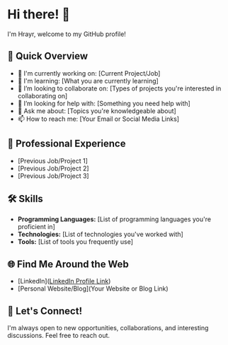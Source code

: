 # Hi there! 👋

I'm Hrayr, welcome to my GitHub profile!

## 🚀 Quick Overview

- 🔭 I'm currently working on: [Current Project/Job]
- 🌱 I'm learning: [What you are currently learning]
- 👯 I’m looking to collaborate on: [Types of projects you're interested in collaborating on]
- 🤔 I’m looking for help with: [Something you need help with]
- 💬 Ask me about: [Topics you're knowledgeable about]
- 📫 How to reach me: [Your Email or Social Media Links]

## 💼 Professional Experience

- [Previous Job/Project 1]
- [Previous Job/Project 2]
- [Previous Job/Project 3]

## 🛠️ Skills

- **Programming Languages:** [List of programming languages you're proficient in]
- **Technologies:** [List of technologies you've worked with]
- **Tools:** [List of tools you frequently use]

## 🌐 Find Me Around the Web

- [LinkedIn]([LinkedIn Profile Link](https://www.linkedin.com/in/hrayr-derbedrossian/))
- [Personal Website/Blog](Your Website or Blog Link)


## 🤝 Let's Connect!

I'm always open to new opportunities, collaborations, and interesting discussions. Feel free to reach out.
